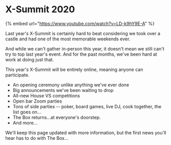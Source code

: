 # X-Summit 2020

{% embed url="https://www.youtube.com/watch?v=LD-k9hY9E-A" %}

Last year's X-Summit is certainly hard to beat considering we took over a castle and had one of the most memorable weekends ever.

And while we can't gather in-person this year, it doesn't mean we still can't try to top last year's event. And for the past months, we've been hard at work at doing just that.

This year's X-Summit will be entirely online, meaning anyone can participate.

* An opening ceremony unlike anything we've ever done
* Big announcements we've been waiting to drop
* All-new House VS competitions
* Open bar Zoom parties
* Tons of side parties -- poker, board games, live DJ, cook together, the list goes on...
* The Box returns...at everyone's doorstep.
* And more...

We'll keep this page updated with more information, but the first news you'll hear has to do with The Box...

